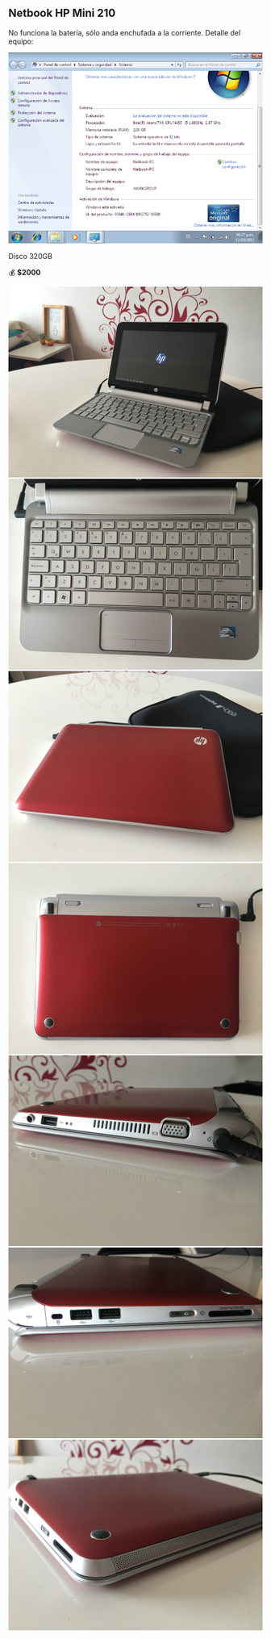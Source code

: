 ## Netbook HP Mini 210

No funciona la batería, sólo anda enchufada a la corriente. Detalle del equipo:

<img src="equipo.png" />

Disco 320GB

💰 **$2000**

<img src="1.JPG" />
<img src="2.JPG" />
<img src="3.JPG" />
<img src="4.JPG" />
<img src="5.JPG" />
<img src="6.JPG" />
<img src="7.JPG" />
